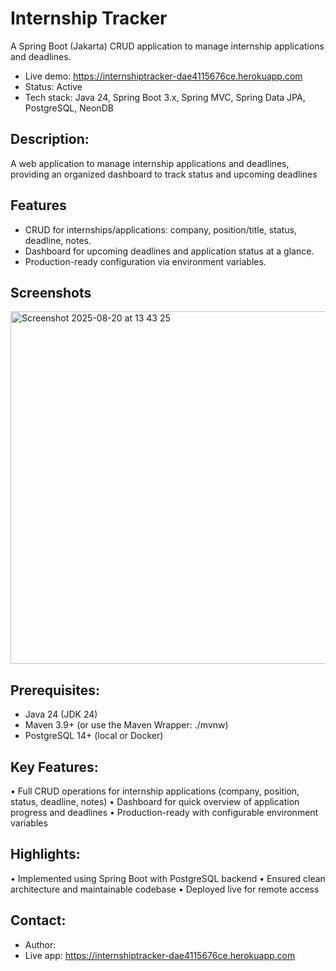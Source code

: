 # Internship Tracker

A Spring Boot (Jakarta) CRUD application to manage internship applications and deadlines.

- Live demo: https://internshiptracker-dae4115676ce.herokuapp.com
- Status: Active
- Tech stack: Java 24, Spring Boot 3.x, Spring MVC, Spring Data JPA, PostgreSQL, NeonDB

## Description:
A web application to manage internship applications and deadlines, providing an organized dashboard to track status and upcoming deadlines

## Features
- CRUD for internships/applications: company, position/title, status, deadline, notes.
- Dashboard for upcoming deadlines and application status at a glance.
- Production-ready configuration via environment variables.

## Screenshots
<img width="1325" height="564" alt="Screenshot 2025-08-20 at 13 43 25" src="https://github.com/user-attachments/assets/d22a9fba-b6bd-46f2-a776-52f54dcc0cfc" />

## Prerequisites:
- Java 24 (JDK 24)
- Maven 3.9+ (or use the Maven Wrapper: ./mvnw)
- PostgreSQL 14+ (local or Docker)

## Key Features:
•	Full CRUD operations for internship applications (company, position, status, deadline, notes)
•	Dashboard for quick overview of application progress and deadlines
•	Production-ready with configurable environment variables
 
## Highlights:

•	Implemented using Spring Boot with PostgreSQL backend
•	Ensured clean architecture and maintainable codebase
•	Deployed live for remote access
 
## Contact:
- Author: <Adonay Merkonnen>
- Live app: https://internshiptracker-dae4115676ce.herokuapp.com
